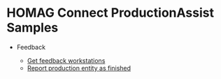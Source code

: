 # HOMAG Connect ProductionAssist Samples

- Feedback

	- [Get feedback workstations](Feedback/Readme.md)
  - [Report production entity as finished](Feedback/Readme.md)
